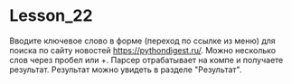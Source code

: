 # Lesson_22
Вводите ключевое слово в форме (переход по ссылке из меню) для поиска по сайту новостей https://pythondigest.ru/.
Можно несколько слов через пробел или +.
Парсер отрабатывает на компе и получаете результат.
Результат можно увидеть в разделе "Результат".
